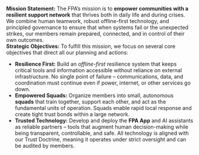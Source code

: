 **Mission Statement:** The FPA’s mission is to **empower communities with a resilient support network** that thrives both in daily life and during crises. We combine human teamwork, robust offline-first technology, and principled governance to ensure that when systems fail or the unexpected strikes, our members remain prepared, connected, and in control of their own outcomes.  
**Strategic Objectives:** To fulfill this mission, we focus on several core objectives that direct all our planning and actions:  
- **Resilience First:** Build an _offline-first_ resilience system that keeps critical tools and information accessible without reliance on external infrastructure. No single point of failure – communications, data, and coordination must continue even if power, internet, or other services go down.  
- **Empowered Squads:** Organize members into small, autonomous **squads** that train together, support each other, and act as the fundamental units of operation. Squads enable rapid local response and create tight trust bonds within a large network.  
- **Trusted Technology:** Develop and deploy the **FPA App** and AI assistants as reliable partners – tools that augment human decision-making while being transparent, controllable, and safe. All technology is aligned with our Trust Doctrine, meaning it operates under strict oversight and can be audited by members.